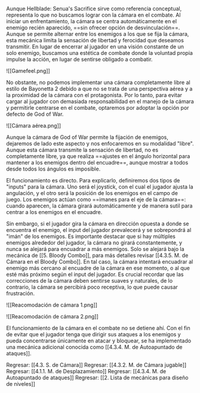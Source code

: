 
Aunque Hellblade: Senua's Sacrifice sirve como referencia conceptual, representa lo que no buscamos lograr con la cámara en el combate. Al iniciar un enfrentamiento, la cámara se centra automáticamente en el enemigo recién aparecido, ==sin ofrecer opción de desvinculación==. Aunque se permite alternar entre los enemigos a los que se fija la cámara, esta mecánica limita la sensación de libertad y ferocidad que deseamos transmitir. En lugar de encerrar al jugador en una visión constante de un solo enemigo, buscamos una estética de combate donde la voluntad propia impulse la acción, en lugar de sentirse obligado a combatir.

![[Gamefeel.png]]

No obstante, no podemos implementar una cámara completamente libre al estilo de Bayonetta 2 debido a que no se trata de una perspectiva aérea y a la proximidad de la cámara con el protagonista. Por lo tanto, para evitar cargar al jugador con demasiada responsabilidad en el manejo de la cámara y permitirle centrarse en el combate, optaremos por adoptar la opción por defecto de God of War.

![[Cámara aérea.png]]

Aunque la cámara de God of War permite la fijación de enemigos, dejaremos de lado este aspecto y nos enfocaremos en su modalidad "libre". Aunque esta cámara transmite la sensación de libertad, no es completamente libre, ya que realiza ==ajustes en el ángulo horizontal para mantener a los enemigos dentro del encuadre==, aunque mostrar a todos desde todos los ángulos es imposible.

El funcionamiento es directo. Para explicarlo, definiremos dos tipos de "inputs" para la cámara. Uno será el joystick, con el cual el jugador ajusta la angulación, y el otro será la posición de los enemigos en el campo de juego. Los enemigos actúan como ==imanes para el eje de la cámara==: cuando aparecen, la cámara girará automáticamente y de manera sutil para centrar a los enemigos en el encuadre.

Sin embargo, si el jugador gira la cámara en dirección opuesta a donde se encuentra el enemigo, el input del jugador prevalecerá y se sobrepondrá al "imán" de los enemigos. Es importante destacar que si hay múltiples enemigos alrededor del jugador, la cámara no girará constantemente, y nunca se alejará para encuadrar a más enemigos. Solo se alejará bajo la mecánica de [[5. Bloody Combo]], para más detalles revisar [[4.3.5. M. de Cámara en el Bloody Combo]]. En tal caso, la cámara intentará encuadrar al enemigo más cercano al encuadre de la cámara en ese momento, o al que esté más próximo según el input del jugador. Es crucial recordar que las correcciones de la cámara deben sentirse suaves y naturales, de lo contrario, la cámara se percibirá poco receptiva, lo que puede causar frustración.

![[Reacomodación de cámara 1.png]]

![[Reacomodación de cámara 2.png]]

El funcionamiento de la cámara en el combate no se detiene ahí. Con el fin de evitar que el jugador tenga que dirigir sus ataques a los enemigos y pueda concentrarse únicamente en atacar y bloquear, se ha implementado una mecánica adicional conocida como [[4.3.4. M. de Autoapuntado de ataques]].


Regresar: [[4.3. S. de Cámara]]
Regresar: [[4.3.2. M. de Cámara jugable]]
Regresar: [[4.1.1. M. de Desplazamiento]]
Regresar: [[4.3.4. M. de Autoapuntado de ataques]]
Regresar: [[2. Lista de mecánicas para diseño de niveles]]